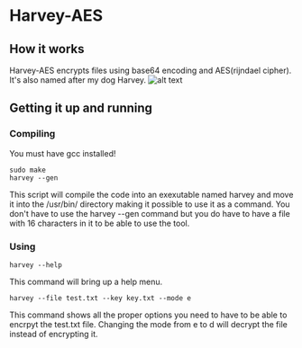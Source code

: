 # Harvey-AES
## How it works
Harvey-AES encrypts files using base64 encoding and AES(rijndael cipher). It's also named after my dog Harvey.
![alt text](https://github.com/GRIM-OPS/Harvey-AES/blob/master/harvey.jpg)
## Getting it up and running
### Compiling
You must have gcc installed!
```
sudo make
harvey --gen
```
This script will compile the code into an exexutable named harvey and move it into the /usr/bin/ directory making it possible to use it as a command. You don't have to use the harvey --gen command but you do have to have a file with 16 characters in it to be able to use the tool.
### Using
```
harvey --help
```
This command will bring up a help menu.
```
harvey --file test.txt --key key.txt --mode e
```
This command shows all the proper options you need to have to be able to encrpyt the test.txt file. Changing the mode from e to d will decrypt the file instead of encrypting it.
